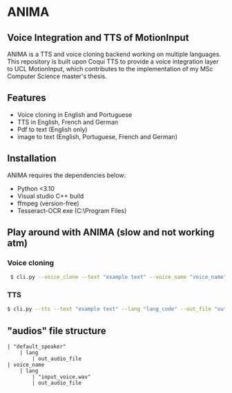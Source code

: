 # ANIMA
## Voice Integration and TTS of MotionInput

ANIMA is a TTS and voice cloning backend working on multiple languages. This repository is built upon Coqui TTS to provide a voice integration layer to UCL MotionInput, which contributes to the implementation of my MSc Computer Science master's thesis.

## Features

- Voice cloning in English and Portuguese
- TTS in English, French and German
- Pdf to text (English only)
- image to text (English, Portuguese, French and German)


## Installation

ANIMA requires the dependencies below:
- Python <3.10
- Visual studio C++ build 
- ffmpeg (version-free)
- Tesseract-OCR exe (C:\Program Files)

## Play around with ANIMA (slow and not working atm)

### Voice cloning

```sh
 $ cli.py --voice_clone --text "example text" --voice_name "voice_name" --lang "lang_code" --out_file "out_filename.wav"
```

### TTS 
```sh
$ cli.py --tts --text "example text" --lang "lang_code" --out_file "out_filename.wav"
```

## "audios" file structure
    | "default_speaker"
        | lang
            | out_audio_file
    | voice_name
        | lang
            | "input_voice.wav"
            | out_audio_file
